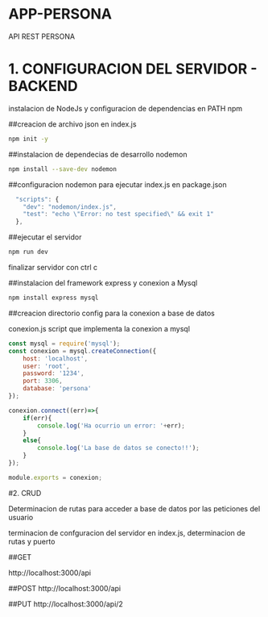 # APP-PERSONA
API REST PERSONA

# 1. CONFIGURACION DEL SERVIDOR - BACKEND

instalacion de NodeJs y configuracion de dependencias en PATH npm

##creacion de archivo json en index.js
```bash
npm init -y
```

##instalacion de dependecias de desarrollo nodemon
```bash
npm install --save-dev nodemon
```

##configuracion nodemon para ejecutar index.js en package.json
```javascript
  "scripts": {
    "dev": "nodemon/index.js",
    "test": "echo \"Error: no test specified\" && exit 1"
  },
```

##ejecutar el servidor
```bash
npm run dev
```
finalizar servidor con ctrl c

##instalacion del framework express y conexion a Mysql
```bash
npm install express mysql
```

##creacion directorio config para la conexion a base de datos

conexion.js script que implementa la conexion a mysql
```javascript
const mysql = require('mysql');
const conexion = mysql.createConnection({
    host: 'localhost',
    user: 'root',
    password: '1234',
    port: 3306,
    database: 'persona'
});

conexion.connect((err)=>{
    if(err){
        console.log('Ha ocurrio un error: '+err);
    }
    else{
        console.log('La base de datos se conecto!!');
    }
});

module.exports = conexion;
```

#2. CRUD 

Determinacion de rutas para acceder a base de datos por las peticiones del usuario

terminacion de confguracion del servidor en index.js, determinacion de rutas y puerto 

##GET

http://localhost:3000/api

##POST
http://localhost:3000/api

##PUT
http://localhost:3000/api/2

